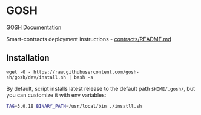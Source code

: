 # GOSH

[GOSH Documentation](https://docs.gosh.sh/)

Smart-contracts deployment instructions - [contracts/README.md](contracts/README.md)

## Installation

```
wget -O - https://raw.githubusercontent.com/gosh-sh/gosh/dev/install.sh | bash -s
```

By default, script installs latest release to the default path `$HOME/.gosh/`, but you can customize it with env variables:

```bash
TAG=3.0.18 BINARY_PATH=/usr/local/bin ./insatll.sh
```
